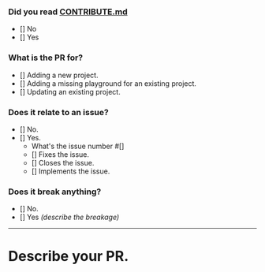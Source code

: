 ### Did you read [CONTRIBUTE.md](https://github.com/mudlabs/NativeScript-Play-Pit/blob/master/CONTRIBUTE.md)
- [] No
- [] Yes

### What is the PR for?
- [] Adding a new project.
- [] Adding a missing playground for an existing project.
- [] Updating an existing project.

### Does it relate to an issue?
- [] No.
- [] Yes.
  - What's the issue number #[]
  - [] Fixes the issue.
  - [] Closes the issue.
  - [] Implements the issue.
  
### Does it break anything?
- [] No.
- [] Yes _(describe the breakage)_

---

# Describe your PR.
